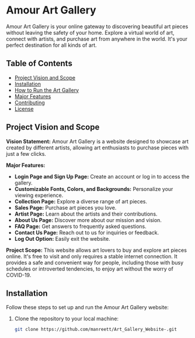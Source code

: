 # Amour Art Gallery

Amour Art Gallery is your online gateway to discovering beautiful art pieces without leaving the safety of your home. Explore a virtual world of art, connect with artists, and purchase art from anywhere in the world. It's your perfect destination for all kinds of art.

## Table of Contents

- [Project Vision and Scope](#project-vision-and-scope)
- [Installation](#installation)
- [How to Run the Art Gallery](#how-to-run-the-art-gallery)
- [Major Features](#major-features)
- [Contributing](#contributing)
- [License](#license)

## Project Vision and Scope

**Vision Statement:** Amour Art Gallery is a website designed to showcase art created by different artists, allowing art enthusiasts to purchase pieces with just a few clicks.

**Major Features:**
- **Login Page and Sign Up Page:** Create an account or log in to access the gallery.
- **Customizable Fonts, Colors, and Backgrounds:** Personalize your viewing experience.
- **Collection Page:** Explore a diverse range of art pieces.
- **Sales Page:** Purchase art pieces you love.
- **Artist Page:** Learn about the artists and their contributions.
- **About Us Page:** Discover more about our mission and vision.
- **FAQ Page:** Get answers to frequently asked questions.
- **Contact Us Page:** Reach out to us for inquiries or feedback.
- **Log Out Option:** Easily exit the website.

**Project Scope:** This website allows art lovers to buy and explore art pieces online. It's free to visit and only requires a stable internet connection. It provides a safe and convenient way for people, including those with busy schedules or introverted tendencies, to enjoy art without the worry of COVID-19.

## Installation

Follow these steps to set up and run the Amour Art Gallery website:

1. Clone the repository to your local machine:

   ```bash
   git clone https://github.com/manreett/Art_Gallery_Website-.git
